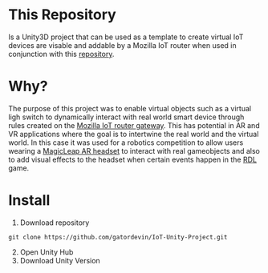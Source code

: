 # This Repository
Is a Unity3D project that can be used as a template to create virtual IoT devices are visable and addable by a Mozilla IoT router when used in conjunction with this [repository](https://github.com/gatordevin/webthing-python-unity).
# Why?
  The purpose of this project was to enable virtual objects such as a virtual ligh switch to dynamically interact with real world smart device through rules created on the [Mozilla IoT router gateway](https://iot.mozilla.org/gateway/). 
  This has potential in AR and VR applications where the goal is to intertwine the real world and the virtual world. In this case it was used for a robotics competition to allow users wearing a [MagicLeap AR headset](https://www.magicleap.com/) to interact with real gameobjects and also to add visual effects to the headset when certain events happen in the [RDL](https://tech-garage.org/robot-drone-league/) game.
# Install
1. Download repository
```shell
git clone https://github.com/gatordevin/IoT-Unity-Project.git
```
2. Open Unity Hub
3. Download Unity Version
